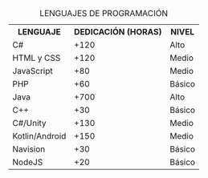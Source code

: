 <body>
    <table>
        <caption>LENGUAJES DE PROGRAMACIÓN</caption>
        <tr>
            <th>LENGUAJE</th>
            <th>DEDICACIÓN (HORAS)</th>
            <th>NIVEL</th>
        </tr>
        <tr>
            <td>C#</td>
            <td>+120</td>
            <td>Alto</td>
        </tr>
        <tr>
            <td>HTML y CSS</td>
            <td>+120</td>
            <td>Medio</td>
        </tr>
        <tr>
            <td>JavaScript</td>
            <td>+80</td>
            <td>Medio</td>
        </tr>
        <tr>
            <td>PHP</td>
            <td>+60</td>
            <td>Básico</td>
        </tr>
        <tr>
            <td>Java</td>
            <td>+700</td>
            <td>Alto</td>
        </tr>
        <tr>
            <td>C++</td>
            <td>+30</td>
            <td>Básico</td>
        </tr>
        <tr>
            <td>C#/Unity</td>
            <td>+130</td>
            <td>Medio</td>
        </tr>
        <tr>
            <td>Kotlin/Android</td>
            <td>+150</td>
            <td>Medio</td>
        </tr>
        <tr>
            <td>Navision</td>
            <td>+30</td>
            <td>Básico</td>
        </tr>
        <tr>
            <td>NodeJS</td>
            <td>+20</td>
            <td>Básico</td>
        </tr>
    </table>
</body>
